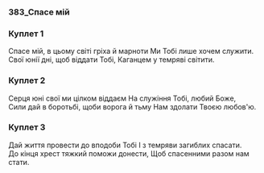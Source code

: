 ### 383_Спасе мій
### Куплет 1
Спасе мій, в цьому світі гріха й марноти Ми Тобі лише хочем служити. <br/>Свої юнії дні, щоб віддати Тобі, Каганцем у темряві світити.
### Куплет 2
Серця юні свої ми цілком віддаєм На служіння Тобі, любий Боже,<br/>Сили дай в боротьбі, щоби ворога й тьму Нам здолати Твоєю любов'ю.
### Куплет 3
Дай життя провести до вподоби Тобі І з темряви загиблих спасати. <br/>До кінця хрест тяжкий поможи донести, Щоб спасенними разом нам стати.
